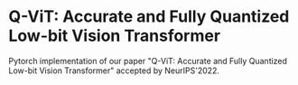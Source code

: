 # Q-ViT: Accurate and Fully Quantized Low-bit Vision Transformer

Pytorch implementation of our paper "Q-ViT: Accurate and Fully Quantized Low-bit Vision Transformer" accepted by NeurIPS'2022.
